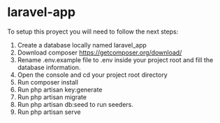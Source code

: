 # laravel-app
To setup this proyect you will need to follow the next steps:

1. Create a database locally named laravel_app
2. Download composer https://getcomposer.org/download/
3. Rename .env.example file to .env inside your project root and fill the database information.
4. Open the console and cd your project root directory
5. Run composer install
6. Run php artisan key:generate
7. Run php artisan migrate
8. Run php artisan db:seed to run seeders.
9. Run php artisan serve